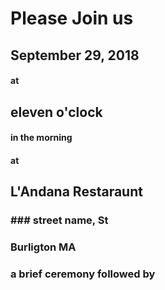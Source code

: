 # Please Join us

## September 29, 2018

#### at 
## eleven o'clock
#### in the morning 

#### at 
## L'Andana Restaraunt
### ### street name, St
### Burligton MA
 

### a brief ceremony followed by